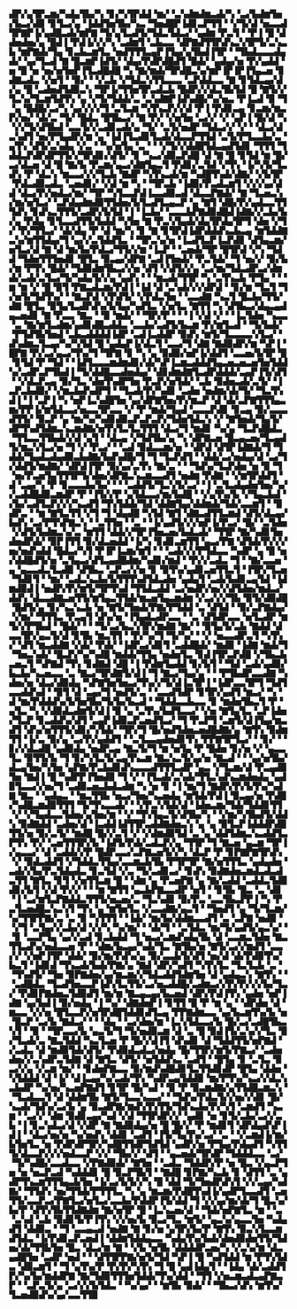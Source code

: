 ▟▛▞▄▜▛▃▆▞▚▟▄▜▙▞▚▝▊▞▚▜▛▟▟▝▆▞▝▃▚▟▆▟▆▃▟▞▚▝▃▞▙▟▆▜▅▞▙▃▞▟▉▝▊▜▃▞▄▝▐▟▟▜▅▜▙▞▚▃▝▜▅▟█▛▐▟▊▃▛▜▜▝▝▞▜▞▟▝▅▃▃▟▜▛▇▛▐▞▄▟█▃▟▞▆▛▇▝▜▞▄▜▃▟▜▞▜▟▃▜▟▃▞▝▄▟▆▝▛▃▜▝▝▛▐▝█▝▟▟▅▟▅▞▄▝█▟▐▝▛▟▐▞▞▞▚▝▃▟▆▜▝▃▙▃▃▝▟▛▇▟▜▜▛▟▚▃▚▜▛▜▞▃▚▃▙▝▆▛▇▟▞▜▄▝▊▃▙▃▆▜▃▝▅▟▜▜▜▃▄▛▐▜▄▞▄▜▙▟▐▜▛▝▝▜▙▟▃▃▃▟▄▟▞▝▄▞▜▃▟▝▇▝█▃▆▛▐▟▜▞▝▟▄▞▛▟▛▟█▟▜▝█▟▞▝▄▟▄▞▅▝▛▞▄▟▟▝▅▝█▝▅▝▅▞▅▜▅▛▐▜▃▟█▟█▝▚▝▇▞▆▟▞▜▛▟█▃▚▞▆▛▐▛▐▛▐▜▄▃▅▝▊▟▇▃▟▃▝▞▅▜▝▝▉▞▝▝▞▃▙▝▞▜▟▃▚▜▜▃▃▃▝▃▛▟▟▃▃▝▇▝▊▜▟▃▄▞▟▞▄▝█▝▃▟▅▟▜▟▉▃▚▝▜▛▐▞▜▜▅▜▛▃▟▃▙▝█▟▛▞▞▟▃▜▙▜▟▝█▝▇▜▞▞▜▃▚▞▜▃▆▜▟▜▚▝▄▝▞▜▞▜▟▟▞▃▝▃▚▟▇▛▐▟▚▟█▞▚▞▅▃▝▛▐▃▟▝▉▝▜▝▄▝█▟█▞▃▞▚▝▄▞▞▞▞▜▝▃▜▃▆▝▚▜▚▃▛▞▞▟▝▛▐▝▛▟▊▃▄▝▊▃▆▞▆▃▛▞▅▞▝▟▞▃▝▜▞▝█▟▃▝█▜▙▃▞▝▇▝▛▞▝▞▅▜▅▝▃▞▞▝▞▝▄▛▐▝█▞▟▝▚▝▞▞▜▞▟▜▙▟▝▃▃▜▞▞▃▟▊▃▟▞▄▝▜▞▝▃▜▞▅▟▛▝▜▟▃▞▞▝▞▝▝▟▃▞▟▃▚▟▜▝▅▞▛▜▄▟▛▞▆▝▄▝▐▟▐▜▃▟▊▜▃▟▞▟▃▃▛▜▜▟▝▃▜▞▛▜▃▃▙▞▃▝▄▜▚▝▟▜▞▃▚▟▄▝▞▃▝▝▚▞▅▜▄▝▃▝▝▝▞▜▞▞▟▟█▜▟▃▄▟▜▟▊▝▜▜▜▝▜▟▟▃▛▟▛▟▛▜▜▞▞▜▛▟▊▞▟▜▞▝▊▝▚▃▞▟▉▃▛▟█▝▟▝▇▝█▝▊▜▟▝▆▝█▞▃▞▟▃▅▝▟▝█▝▇▞▙▝▛▃▆▞▄▃▞▟▇▜▄▃▜▝▛▟▊▞▃▜▟▝▞▜▚▝▐▞▚▜▞▜▃▟▚▝▛▝▟▃▚▝▆▃▃▞▞▞▜▃▙▝▇▟▛▝▚▜▚▃▟▞▆▝▚▟█▜▚▟▞▟▇▞▝▞▙▜▛▝▛▟▃▟▉▃▟▃▝▃▅▟▊▞▝▞▟▝▆▝▚▝▝▜▛▃▙▝▐▟▉▞▛▃▟▃▆▜▝▞▞▞▄▞▟▟▝▟▃▞▛▞▅▟▃▞▆▞▝▜▛▝▚▜▃▃▛▟▐▃▃▟▉▃▟▝▟▃▃▛▇▟▞▝▇▝▜▃▅▃▚▞▆▞▅▜▃▞▝▃▛▟▄▟▆▟▉▜▜▟▅▞▙▜▃▟▜▃▄▃▛▝▄▝▇▜▝▟█▞▛▞▄▟▃▃▜▜▜▟▚▝▊▟▚▃▜▜▜▞▃▟▛▞▙▜▟▝▐▝▐▃▙▞▝▃▃▃▙▛▇▟▉▟█▟▐▟▇▞▞▃▙▞▙▞▄▝▛▟▄▝▊▜▃▃▟▜▜▞▙▟▟▝▚▜▅▝▇▝▛▃▚▜▄▟▞▟▄▜▛▟▄▜▛▜▝▟▅▝▞▜▞▝▛▞▜▜▃▞▝▟▞▟▄▝▛▝▟▝▆▞▚▝▊▝▇▝▊▜▛▟▐▟▛▟▟▟▚▃▙▃▄▝▆▜▟▟▇▃▚▞▆▜▜▟▄▞▜▝▄▞▞▃▜▟▟▜▃▝▝▜▛▃▚▞▅▝▐▃▟▜▃▛▐▃▛▟▊▝▟▜▄▃▆▞▅▜▃▞▟▝▇▝▟▝▆▞▙▞▛▟▃▞▜▜▞▞▆▝▐▃▛▝▝▃▅▟▞▜▛▝█▜▛▟▝▞▚▝▜▟▟▝▜▟▅▜▜▜▅▟▊▝█▜▃▝▉▃▄▞▟▛▇▝▃▟▐▜▅▟▞▝▛▃▜▟▞▝▜▝▅▞▞▝▉▞▙▞▆▝▛▜▚▝█▟▞▝▜▟▉▟▆▜▙▃▞▞▅▝▟▜▝▞▟▜▞▞▄▝▃▞▆▞▜▟▃▟▛▃▞▟▆▟▞▃▟▞▃▜▃▞▜▞▚▟▄▜▞▞▄▝▄▟▚▝▝▝▆▃▟▞▜▜▛▝▚▝▃▜▚▃▙▝▛▜▄▝▝▝▆▝▆▝▞▝█▝▉▜▝▛▇▃▟▃▆▞▛▟▐▝▐▟▝▟▝▃▚▟▞▞▞▟▛▟▝▝▊▞▆▝▜▃▜▝▜▞▅▜▞▜▟▜▚▞▝▝▇▃▛▟▝▞▛▟▜▞▝▞▛▟▃▜▅▝▝▃▃▟▇▝▚▃▜▝█▃▙▞▜▜▞▟▇▝█▜▃▝▉▜▄▜▃▟▛▟▚▞▙▜▄▞▚▟▜▃▝▞▅▜▃▝▇▜▜▝▚▝▟▜▙▃▞▟▄▃▄▟▄▃▅▟▊▝▇▝▛▃▃▝▇▃▝▝▉▝▆▟▞▝▝▜▛▞▛▝▝▝▐▝▞▟▝▞▝▝▐▃▜▟▅▝▚▃▃▝▃▝▇▞▆▜▃▟▆▞▄▟▊▟█▃▟▟▃▝▃▃▙▞▃▟▜▞▙▃▆▝▛▞▆▜▃▟▝▝▜▞▙▟▞▝▛▜▟▜▙▜▅▟▝▃▙▃▟▟▟▟▐▟▛▝▃▟▐▃▟▟▛▝▉▟▚▝▆▜▞▜▃▃▃▃▚▜▃▞▝▟▚▟▆▃▜▃▄▞▚▞▚▜▟▝█▝▄▟▄▛▐▞▟▃▜▝▃▃▞▜▝▟▇▝▇▟▉▟▛▞▆▝▚▛▐▝█▛▇▝▛▞▃▞▄▃▞▜▚▞▜▝▜▛▇▝▊▝▚▝▄▝▉▟▉▞▅▛▐▞▟▟▜▝▃▃▅▞▙▜▛▝█▝▊▜▟▝▛▝▜▟▝▝▐▟▜▃▃▃▆▟▆▟▊▞▟▞▚▛▐▃▆▃▟▟▟▜▄▃▅▃▅▃▅▜▅▜▟▟▚▞▃▟▛▃▛▜▙▟▐▝▜▞▟▟█▃▃▟▅▟▄▞▝▟▊▟▆▟▇▜▃▟▛▟▟▟▞▃▄▛▐▜▞▟▜▝▝▞▟▃▛▃▄▝▉▞▜▃▝▟▅▜▚▟▛▜▅▝▛▃▛▞▅▜▟▞▝▃▙▝▉▟▅▃▟▞▃▜▞▝▐▃▛▃▙▟▉▞▝▞▆▃▙▟▚▟▛▜▝▝▜▃▟▞▛▞▚▟▊▝▃▟▅▝▅▟▆▞▟▞▜▞▝▜▃▜▚▟▐▝▐▝▃▛▐▝▚▝▅▛▐▃▚▟█▜▅▝▄▞▟▛▇▜▅▞▛▞▆▃▛▝▟▝▟▞▃▛▇▜▜▜▄▃▆▞▛▛▐▞▆▜▟▃▃▞▅▃▃▜▛▃▃▝▞▝▛▝▆▟▞▜▄▟▝▃▃▃▛▟▊▝▊▃▄▝▉▞▃▃▃▟▜▜▞▝▉▃▛▝▄▝▆▞▚▞▚▟▊▟▉▃▛▃▛▃▛▞▜▟▅▜▟▃▚▝▞▝▇▜▅▟▞▜▄▜▞▟▛▜▚▟▜▟▆▃▚▃▆▟▇▞▅▜▚▜▃▜▃▜▜▜▝▟▃▞▜▝▆▟▊▝▚▞▄▝▜▃▛▟█▟▃▝▜▜▃▃▜▜▙▟▞▞▟▝▄▜▝▝▟▃▄▝▞▜▟▜▙▞▄▝▚▝▟▛▇▃▅▝█▃▄▃▅▞▜▃▄▟▜▞▆▃▚▜▃▞▅▝▜▝▞▝▛▃▞▝▝▃▟▝▉▟▃▃▆▞▅▝▝▟▛▟▝▟▜▛▐▟▇▟▞▜▝▜▟▟▞▜▄▟▃▟▄▟▉▃▙▟▇▞▙▟▚▟█▞▜▝▜▝▜▃▛▟▜▝▝▟▟▞▃▞▅▟▄▞▟▝▃▞▜▞▟▟▜▞▆▟▇▞▝▟▛▟▐▜▛▝▉▞▄▞▃▜▚▝▇▞▃▝▝▝▜▟▚▞▜▃▛▟▅▝▅▝▉▝▜▝▅▞▛▃▅▜▄▜▜▜▛▜▞▟▅▞▟▛▇▃▚▃▆▃▃▟▜▝▅▟▆▝▛▟▇▝▝▞▆▜▛▟▟▜▝▟▝▃▄▞▚▝▛▝▊▃▃▃▙▞▙▞▝▝▝▃▟▟▜▞▜▃▚▜▞▃▞▝▐▝▃▜▃▟▄▟▅▜▅▞▚▞▞▃▟▟█▟▉▃▆▟▛▝▛▝▐▜▞▞▛▝▄▜▟▃▃▞▆▞▙▟█▝▝▞▄▜▚▞▙▝▞▜▄▃▙▟▝▞▙▞▃▟▜▃▛▞▞▞▚▃▟▜▝▜▚▜▟▟▞▜▟▝▟▟▇▜▄▞▟▟▆▟▞▜▟▞▃▃▆▜▝▝▉▟▛▃▝▝▆▝▇▜▃▜▜▝▞▜▝▜▝▟▄▟█▝▚▜▟▝▇▜▝▟▇▃▟▜▜▃▆▟▝▟▜▞▟▃▄▞▙▟▚▝▃▞▛▜▚▛▇▃▚▝▝▃▜▜▅▝▝▃▝▝▐▞▄▟▜▞▞▞▅▛▐▞▛▃▞▝█▞▝▃▜▟▅▝▞▟▜▞▙▟▆▃▚▞▃▝▆▜▜▝▟▟▞▞▜▛▐▜▅▃▅▞▙▟▃▟▞▝▜▜▛▝▇▞▚▟▊▜▅▟▅▟▛▟▞▝▉▛▐▜▜▝▉▞▟▃▅▟▟▝▐▞▚▝▊▟▊▃▆▜▜▝▄▃▞▛▇▝▟▜▟▞▛▞▞▞▅▞▅▟▚▟▟▝█▟▃▞▚▜▝▛▐▛▐▃▆▞▆▜▝▝▝▃▟▞▞▞▛▜▟▃▃▝▚▟▛▝▄▝█▝▅▞▟▟█▟▜▞▅▝▃▜▄▃▞▟▜▃▄▟█▟▆▞▚▟▊▞▆▟▝▝▛▞▞▃▟▃▝▜▝▝▇▞▃▃▅▝▄▝▄▃▃▟▃▜▃▟▉▝▟▜▙▃▝▃▛▃▞▞▅▝▊▝▉▜▚▞▄▟▊▃▅▜▜▃▜▝▐▜▛▞▜▃▅▝▜▟▊▜▝▝▆▞▝▃▟▃▚▃▙▞▙▜▜▜▚▟▜▟▃▟▅▝▄▟▄▜▝▃▟▞▙▟▊▃▄▜▟▝▐▟▆▟▉▟▐▝▅▟▛▞▛▞▆▜▞▜▛▜▚▟▝▜▜▟▃▟▟▝▃▞▅▟▛▞▅▞▞▟▜▟▅▞▆▟▃▞▟▟▚▝▟▃▃▟▇▃▅▜▜▞▆▜▄▃▜▜▟▞▆▃▅▜▄▃▆▟▆▝▞▃▞▞▞▜▙▝▉▜▞▟▉▟█▝█▟▜▞▄▝▊▞▚▃▚▃▙▝▅▝▇▜▞▜▅▟▞▛▇▞▛▜▟▟▝▃▝▟▜▟▝▝▉▞▃▛▇▟▄▞▝▞▆▞▝▜▜▜▃▝▛▃▄▜▝▟▚▞▅▝▐▜▄▟▃▟▛▃▃▝▝▃▝▟▜▟▛▃▃▝▅▜▃▟▛▝▆▜▞▞▛▜▙▟▝▝█▟▞▝▝▝▜▞▃▞▙▃▚▜▛▞▆▟▇▝▇▞▝▝▉▜▄▜▞▃▙▝▇▟▟▝▟▃▃▜▛▞▄▃▜▞▟▝▊▜▙▝▆▃▜▜▝▝▛▞▚▞▜▝▜▞▚▞▝▝▞▝▅▃▃▟▛▃▜▝▚▜▚▞▝▟▜▝▆▃▟▟▇▝▞▟▞▝▛▟▞▝▐▟▛▃▞▟▊▜▝▃▟▟█▟▞▝▆▟▉▝▐▟▇▝▆▟▞▜▝▜▅▃▚▟▞▝█▃▛▞▚▞▚▟█▝▆▟▟▞▜▜▄▝▅▟▅▜▃▝▊▟▐▜▛▃▛▟█▝▞▜▙▃▙▃▅▃▜▝▚▛▇▟▝▜▚▝▊▟▇▟▝▟█▝▐▝▛▟▆▜▄▟▟▝▊▞▙▜▝▝▜▟▝▃▟▞▄▟▉▞▙▃▙▞▚▃▅▃▃▝▃▝▇▃▞▜▛▟▇▜▞▟▐▝▜▝▇▃▞▜▄▞▄▝▝▝▛▜▙▟▛▃▃▟▇▝▚▟▅▞▅▝▟▃▞▟▉▟▄▝▚▛▇▜▅▜▅▃▞▜▚▞▞▜▞▟▐▃▜▛▐▝▐▟▛▃▃▜▛▜▝▜▟▜▃▃▟▟▚▟▝▝▉▜▝▟▝▃▄▞▜▝▅▟▜▞▃▝▝▃▃▟▜▟▛▝▊▜▛▞▄▟▜▝▆▃▞▝▚▝▟▝▆▞▛▟▟▟▚▞▙▜▅▜▙▞▜▞▙▞▙▃▟▝▝▜▟▟▃▃▙▃▃▝▊▝▆▟▅▜▙▃▜▝▛▝▄▜▃▝▚▝▞▟▉▟▃▟▆▜▞▟▐▝▉▝▄▝▃▜▚▞▙▟▜▃▃▞▝▞▅▝▇▜▄▜▃▝▃▛▐▟▅▞▜▃▛▝▊▃▟▟▚▞▟▜▝▃▄▛▐▟▉▃▛▃▅▟▜▃▞▝▜▝▛▃▛▜▝▃▆▜▞▟▐▜▄▞▆▃▟▜▝▟▚▞▅▜▜▜▞▟▊▞▚▜▟▞▝▜▛▞▜▝█▞▅▟▜▟▅▃▅▟█▟▇▞▄▝▇▜▚▝▉▟▆▜▜▝▐▞▃▝▉▞▄▝▃▞▛▞▄▟▟▜▝▝▃▜▃▃▄▟▅▟▊▜▚▝▛▛▇▜▛▜▃▞▝▝▊▞▝▝▊▞▞▟▃▟█▝▄▟▉▟▄▝▅▟▛▃▄▝▇▃▜▞▜▝▆▝▅▜▄▝▛▝█▟▅▝▊▞▅▝▞▝▄▃▃▜▃▝▉▜▜▞▙▝▜▝▊▞▚▜▃▜▞▃▄▜▚▃▆▝▇▃▚▃▜▞▄▞▅▝▇▃▟▝▝▝▄▞▅▜▙▞▟▃▄▜▅▞▚▜▅▝▄▛▇▞▛▃▙▟▊▟▚▃▃▃▟▜▜▜▃▟▛▝▄▃▝▞▜▃▆▞▟▝▛▃▄▟▉▜▅▝▇▟▐▝█▝▚▟▛▛▐▜▅▟▉▝▜▝▞▝▐▜▃▟▞▃▚▟▞▜▜▃▚▟▚▃▆▟▅▟▄▝▄▟▉▜▃▃▞▞▅▞▜▝▃▟▉▃▅▃▙▟▃▟▆▝▚▝▅▝▊▝▐▝▆▞▜▝▇▟▛▞▛▞▙▜▚▞▚▟▇▝▇▃▝▝▄▟▄▃▝▝▆▃▜▜▙▝▅▃▞▜▅▞▚▃▅▟▄▝▆▜▟▞▛▟▐▝▉▃▄▞▅▝▛▟█▞▚▟█▃▆▟▉▜▜▜▝▜▞▜▚▃▃▟▞▝▝▞▛▃▚▜▟▞▟▝▐▟▅▃▆▞▜▟▞▜▟▟▊▜▜▝▞▝▞▜▄▟▃▃▜▟▅▞▄▜▅▞▆▝▝▞▝▜▚▜▄▃▜▞▟▜▙▞▚▝▝▞▆▞▚▜▙▟▜▞▟▟▚▝▉▟▇▟▟▝▃▟▅▞▟▝▐▃▟▟▐▟▜▜▛▃▟▟▇▟▅▃▚▝▄▝▄▝▉▜▃▛▐▟▟▟▛▟█▜▜▞▅▝▉▞▃▜▞▝▆▟█▝█▞▞▃▜▝▞▝▞▟▆▟▉▜▟▝▃▝▄▝▟▟▜▟▆▃▚▃▟▟▜▃▛▜▚▝▛▞▝▃▅▜▜▜▛▞▙▝▐▟▜▞▛▟▞▃▟▃▛▞▄▝▜▜▛▝▜▝▇▃▅▝▄▃▆▝▜▛▐▞▄▃▃▞▝▟▝▃▟▟▞▞▛▝█▟▛▃▃▞▃▛▇▃▅▜▞▞▚▝▟▃▛▝▛▝▊▛▇▛▇▜▛▟▚▝▞▝▉▟▃▟▟▜▝▞▜▟▟▃▜▜▄▞▃▃▆▃▙▜▙▝▛▜▛▜▛▝▇▞▅▜▜▜▃▝▄▟▄▟▅▝▃▟▞▞▙▞▛▃▜▟▄▟▃▝▊▃▜▟▝▞▃▝▜▞▃▟▊▃▞▝▊▟▚▝▉▟▇▟▅▃▆▟▃▟▃▟▃▜▜▝▇▜▃▝▊▜▝▞▅▜▜▃▆▝█▝▝▟▆▝▄▝▛▃▅▛▇▝▄▝▇▞▃▟▟▝▃▟▟▃▜▟▉▟▊▞▙▜▝▞▟▝▛▞▞▝▝▝▆▝▇▜▜▝▄▃▙▛▇▃▃▟▛▝▅▜▝▝▊▜▙▝█▃▝▃▝▟▊▝▐▝▃▞▆▜▃▛▇▟▟▃▜▜▜▞▅▃▅▞▃▝▜▃▚▟▊▝▉▞▛▃▝▃▃▜▙▃▛▛▐▝▚▝▛▃▜▃▅▟█▃▚▃▚▜▝▜▚▝▄▝▆▜▅▜▃▝▞▃▃▟▇▞▄▃▜▝▝▜▅▟▜▝▄▝▜▞▜▃▆▞▚▞▜▜▛▛▇▞▃▝▃▝▉▝▚▜▜▜▝▝▐▟▞▝▆▞▙▞▟▟▆▃▃▟▜▝▃▝▃▛▇▝▅▟▉▝▝▞▜▝▃▜▄▞▞▃▙▞▟▝▞▞▚▝▚▞▆▞▝▝▟▞▜▝▝▃▜▟▃▝▆▞▜▞▄▟▜▞▄▃▚▞▝▝▊▝▃▃▛▜▄▝▄▞▞▃▟▝▊▃▙▟▟▝▜▝▅▃▞▃▆▟▚▟▄▜▙▝▟▝▃▃▆▃▜▟▅▝▇▃▜▜▃▟▚▞▅▟▃▃▅▝▛▝▝▟▆▞▙▃▄▞▚▟▞▜▃▝▇▜▙▞▅▝▇▜▞▃▞▞▆▟▜▝▃▃▞▞▝▞▅▛▐▜▛▝▟▟▞▝▉▞▆▞▛▟▚▞▄▝▉▞▃▃▙▜▞▟▜▝▅▞▟▝▟▞▛▟▉▜▚▞▙▃▜▝▐▟▊▟▝▜▚▃▟▞▙▟▞▛▇▞▄▝▇▟▝▟▛▞▚▟▜▝▚▜▚▜▃▝▜▃▜▃▙▝▃▝▝▜▚▟▜▞▝▜▅▝▉▛▇▟▅▞▄▞▆▃▆▞▞▜▟▃▟▟▜▟▆▜▅▝▟▝▄▟▄▃▚▝▇▜▚▝▝▝▃▟█▟▃▝▜▃▟▜▅▃▃▛▐▟▚▜▃▜▜▞▃▞▅▃▟▟█▞▃▟▆▃▞▞▛▞▛▞▞▞▙▞▜▃▞▝▛▟▊▛▇▟▅▃▜▟▉▟▜▝▆▞▆▝▇▃▄▃▄▞▙▃▅▟▝▟▛▞▛▟▐▜▚▝▄▟▅▝▅▛▐▟▇▝▄▞▙▟▐▝▉▞▅▟▄▝▐▝▚▞▝▟▇▟▅▛▐▝▊▜▜▝█▝▛▝▆▝▄▝▝▟▛▟▅▝▟▝▆▃▃▝▞▞▅▝█▜▃▃▛▞▅▜▛▟█▜▟▟▊▟▜▃▄▝▛▛▇▟▆▃▃▝▄▞▙▃▆▜▚▞▙▝▅▝█▃▛▝▃▞▙▝▇▟▃▞▝▝▝▟▄▝▝▃▞▟▅▞▆▝▐▃▚▜▟▃▃▞▙▝█▞▃▞▃▟█▜▙▃▚▜▝▝▉▝▝▜▛▃▃▞▙▝▄▃▜▞▜▝▜▞▅▟▉▃▆▝▟▝▃▝█▝▉▟▐▜▞▃▚▞▞▜▃▝▉▞▜▃▟▞▃▝▇▃▜▟▟▝▚▃▜▃▅▝▛▝█▞▞▟▐▜▝▟▚▟▊▝▟▝▜▟▟▜▜▞▅▛▇▟▝▞▃▟▃▝▟▝▆▟▉▜▟▞▟▜▞▝▛▟▉▟▃▟▃▞▅▟▄▝█▞▜▜▛▞▆▜▞▛▇▃▞▝▃▟▅▟▅▞▞▃▚▟▛▃▜▟▇▝▟▝▇▜▃▝▟▜▞▝▅▜▟▟▚▃▝▃▟▜▝▝█▜▄▝▊▝▃▜▃▝▉▃▞▞▄▝▞▃▆▝▆▞▝▝▊▟▅▛▇▃▃▝▉▞▆▟▚▟█▟▊▜▃▜▜▟▊▟▛▝█▜▄▝▟▟▅▝▚▜▟▟▟▝▟▝▐▞▝▟▐▃▄▞▚▞▃▟▞▜▚▝▚▟▛▃▄▜▟▟▉▝▆▞▛▜▚▞▚▃▞▞▟▃▚▃▙▟▛▝▚▞▅▞▚▃▅▛▇▟▜▝▊▜▛▝█▞▚▟▝▝▉▝▛▝▉▃▆▟▇▞▄▜▜▟█▃▆▃▚▝▝▜▃▟▃▃▜▝▟▝▟▟▆▜▙▝▇▜▞▜▃▃▚▃▃▞▝▝▜▟▚▞▛▟▃▜▞▞▅▞▞▟▊▝█▞▚▃▟▞▜▟▚▞▃▞▙▝▄▝▉▃▟▛▇▞▆▟▚▜▚▜▜▞▜▟▚▃▙▞▛▞▚▜▝▃▆▟▜▝▚▃▆▝▝▃▞▞▝▟▆▝▉▟▊▃▄▞▚▟▝▞▟▝▜▜▛▟▛▞▞▝▄▟▊▝▅▝▊▜▞▃▙▞▃▞▞▃▙▝▐▝▊▃▚▟▃▞▟▝▞▟▛▝▇▝▇▟▉▟▄▞▅▝█▝█▞▞▝▛▝▆▟▊▜▝▟▛▟▄▟▚▛▐▟▐▝▝▟▃▞▅▞▅▝▚▞▅▟▚▝▟▟▊▝▃▟▜▝▐▜▞▜▄▜▚▞▃▞▝▃▝▝▞▃▆▟▐▞▆▞▙▜▅▜▃▝▅▝▛▟▛▟▛▜▛▞▚▟█▜▜▟▛▜▟▜▟▝▄▟▛▞▅▝▛▜▄▞▛▟▄▟▜▝▚▜▜▜▞▟▃▃▛▞▞▞▅▟▃▃▛▝▞▞▝▜▙▞▞▝▟▜▝▝▄▃▅▟▞▜▛▟▛▝▜▟▟▟▃▃▝▃▞▝▜▞▚▟█▞▃▃▟▃▃▝▞▛▇▟▉▟▞▝▇▜▅▝▝▃▟▃▝▜▟▟▛▞▛▝▅▝█▃▝▞▄▃▛▜▅▝▅▝▅▃▛▃▟▝▚▟▟▟▊▝█▝▉▃▛▜▙▜▝▝▇▟█▝▊▛▇▞▚▃▙▝▊▝▟▜▜▝▃▝▄▟▛▜▚▃▆▜▜▜▄▃▙▜▅▝▐▞▃▞▙▜▞▞▚▝█▝▟▟▝▜▞▜▅▟▛▟▚▜▝▞▞▃▄▞▚▟▇▞▝▜▜▟▚▝▅▞▜▜▟▞▛▜▜▜▃▝▚▝▄▝▆▃▆▞▛▟█▜▚▟▐▞▄▟▛▜▃▃▟▜▝▃▅▜▜▞▃▃▛▃▞▛▇▜▃▞▅▜▃▞▃▃▙▞▛▟▟▛▐▜▞▟▟▝▜▝▞▞▄▞▆▞▟▞▜▝█▃▚▞▙▞▛▝▟▜▚▜▙▜▜▟▇▟▆▝▇▞▅▜▛▝█▝▐▃▚▃▅▞▟▝▝▜▟▞▅▛▇▜▃▝▆▝▝▃▝▃▚▟▝▃▙▝▉▟▊▜▞▛▐▜▚▝▞▞▅▞▙▝▉▃▞▜▃▝▆▜▞▝▄▃▚▞▄▃▃▜▅▝▚▟▄▟▜▝▟▟▉▃▝▝▜▝▃▃▄▃▟▝▅▟▇▝▇▝▊▞▅▝▄▜▛▞▙▞▛▝▇▜▚▝▉▃▚▜▃▃▆▟▜▟▃▝▐▞▛▟▊▃▛▃▅▟▐▝▟▟▆▜▟▟▄▃▃▝▚▟▄▜▚▞▙▟▞▟▅▟▉▟▅▜▜▞▜▟▅▞▟▞▜▜▙▜▅▝█▃▝▟▃▞▆▝▇▝▝▞▙▝▅▜▙▝▟▟▟▟▛▃▅▞▚▝▞▃▚▞▆▝▟▃▄▟█▜▅▝▃▟▛▝▅▟▝▝▝▟▜▜▛▛▇▞▅▜▞▜▟▝▚▛▐▝█▝▚▟▜▟▟▝▆▝▛▜▚▜▟▃▝▟▉▃▆▜▝▝▜▝▄▜▚▞▛▝▛▞▛▞▚▜▚▝▜▝█▝▄▟▐▟▄▜▝▝▐▟▄▝▟▞▃▟▟▜▛▞▚▞▙▞▆▟▟▛▇▝▇▞▜▟▉▜▜▜▅▜▟▟▞▜▚▞▟▟▝▝▜▜▝▞▅▃▆▃▟▃▄▛▇▃▛▝▝▃▛▃▜▞▄▝▃▞▞▞▙▜▟▃▝▝▚▞▄▞▝▝▆▜▙▝▉▟▞▝▝▜▙▃▞▟▚▝▆▜▚▞▜▃▅▟▉▟▚▞▄▞▃▃▜▜▉
